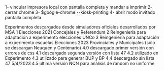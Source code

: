 1- vincular impresora local con pantalla completa y mandar a imprimir
2- cerrar chrome
3- $google-chrome --kiosk-printing
4- abrir modo invitado pantalla completa

Experimentos descargados desde simuladores oficiales desarrollados por MSA
1 Elecciones 2021 Concejales y Referendum
2 Reingeniería para adaptación a experimento elecciones UNCo
3 Reingeniería para adaptación a experimento escuelas
Elecciones 2023 Provinciales y Municipales (solo se descargan Neuquen y Centenario)
4.0 descargado primer versión con errores de css
4.1 descargado segunda versión con lista 47
4.2 utilizado en Experimento
4.3 utilizado para generar BUP y BP
4.4 descargado sin lista 47 5/4/2023
4.5 última versión NQN para análisis de random no uniforme

